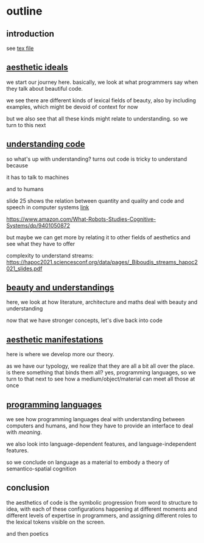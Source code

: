 # outline

## introduction

see [tex file](../redaction/introduction.tex)

## [aesthetic ideals](./ideals.md)

we start our journey here. basically, we look at what programmers say when they talk about beautiful code.

we see there are different kinds of lexical fields of beauty, also by including examples, which might be devoid of context for now

but we also see that all these kinds might relate to understanding. so we turn to this next

## [understanding code](./understanding_code.md)

so what's up with understanding? turns out code is tricky to understand because

it has to talk to machines

and to humans

slide 25 shows the relation between quantity and quality and code and speech in computer systems [link](https://hapoc2021.sciencesconf.org/data/pages/_Hildebrandt_written_and_coded_speech_acts.pdf)

https://www.amazon.com/What-Robots-Studies-Cognitive-Systems/dp/9401050872

but maybe we can get more by relating it to other fields of aesthetics and see what they have to offer

complexity to understand streams: https://hapoc2021.sciencesconf.org/data/pages/_Biboudis_streams_hapoc2021_slides.pdf

## [beauty and understandings](./understanding_beauty.md)

here, we look at how literature, architecture and maths deal with beauty and understanding

now that we have stronger concepts, let's dive back into code

## [aesthetic manifestations](./concrete.md)

here is where we develop more our theory.

as we have our typology, we realize that they are all a bit all over the place. is there something that binds them all? yes, programming languages, so we turn to that next to see how a medium/object/material can meet all those at once

## [programming languages](./programming_languages.md)

we see how programming languages deal with understanding between computers and humans, and how they have to provide an interface to deal with _meaning_.

we also look into language-dependent features, and language-independent features.

so we conclude on language as a material to embody a theory of semantico-spatial cognition

## conclusion

the aesthetics of code is the symbolic progression from word to structure to idea, with each of these configurations happening at different moments and different levels of expertise in programmers, and assigning different roles to the lexical tokens visible on the screen.

and then poetics